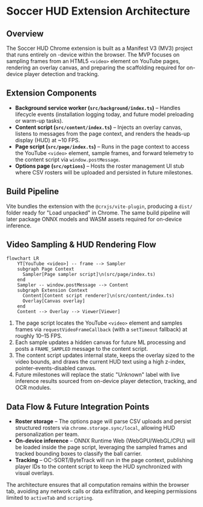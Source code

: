 # Soccer HUD Extension Architecture

## Overview
The Soccer HUD Chrome extension is built as a Manifest V3 (MV3) project that runs entirely on
-device within the browser. The MVP focuses on sampling frames from an HTML5 `<video>` element on
YouTube pages, rendering an overlay canvas, and preparing the scaffolding required for on-device
player detection and tracking.

## Extension Components
- **Background service worker (`src/background/index.ts`)** – Handles lifecycle events (installation
  logging today, and future model preloading or warm-up tasks).
- **Content script (`src/content/index.ts`)** – Injects an overlay canvas, listens to messages from
the page context, and renders the heads-up display (HUD) at ~10 FPS.
- **Page script (`src/page/index.ts`)** – Runs in the page context to access the YouTube `<video>`
  element, sample frames, and forward telemetry to the content script via `window.postMessage`.
- **Options page (`src/options`)** – Hosts the roster management UI stub where CSV rosters will be
  uploaded and persisted in future milestones.

## Build Pipeline
Vite bundles the extension with the `@crxjs/vite-plugin`, producing a `dist/` folder ready for
"Load unpacked" in Chrome. The same build pipeline will later package ONNX models and WASM assets
required for on-device inference.

## Video Sampling & HUD Rendering Flow
```mermaid
flowchart LR
    YT[YouTube <video>] -- frame --> Sampler
    subgraph Page Context
      Sampler[Page sampler script]\n(src/page/index.ts)
    end
    Sampler -- window.postMessage --> Content
    subgraph Extension Context
      Content[Content script renderer]\n(src/content/index.ts)
      Overlay[Canvas overlay]
    end
    Content --> Overlay --> Viewer[Viewer]
```

1. The page script locates the YouTube `<video>` element and samples frames via
   `requestVideoFrameCallback` (with a `setTimeout` fallback) at roughly 10–15 FPS.
2. Each sample updates a hidden canvas for future ML processing and posts a `FRAME_SAMPLED` message
   to the content script.
3. The content script updates internal state, keeps the overlay sized to the video bounds, and draws
   the current HUD text using a high z-index, pointer-events-disabled canvas.
4. Future milestones will replace the static "Unknown" label with live inference results sourced
   from on-device player detection, tracking, and OCR modules.

## Data Flow & Future Integration Points
- **Roster storage** – The options page will parse CSV uploads and persist structured rosters via
  `chrome.storage.sync/local`, allowing HUD personalization per team.
- **On-device inference** – ONNX Runtime Web (WebGPU/WebGL/CPU) will be loaded inside the page
  script, leveraging the sampled frames and tracked bounding boxes to classify the ball carrier.
- **Tracking** – OC-SORT/ByteTrack will run in the page context, publishing player IDs to the content
  script to keep the HUD synchronized with visual overlays.

The architecture ensures that all computation remains within the browser tab, avoiding any network
calls or data exfiltration, and keeping permissions limited to `activeTab` and `scripting`.
